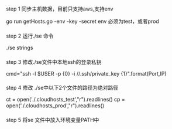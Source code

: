 ##
step 1 同步主机数据，目前只支持aws,支持env

go run getHosts.go -env -key -secret
env 必须为test，或者prod 

####
step 2 运行./se 命令

./se strings

####
step 3 修改./se文件中本地ssh的登录私钥

cmd="ssh -l $USER  -p {0} -i //.ssh/private_key {1}".format(Port,IP)

####
step 4 修改 ./se中以下2个文件的路径为绝对路径

ct = open('./.cloudhosts_test',"r").readlines()
cp = open('./.cloudhosts_prod',"r").readlines()


####
step 5 将se 文件中放入环境变量PATH中
